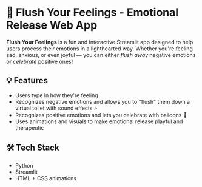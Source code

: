 # 🚽 Flush Your Feelings - Emotional Release Web App

**Flush Your Feelings** is a fun and interactive Streamlit app designed to help users process their emotions in a lighthearted way. Whether you're feeling sad, anxious, or even joyful — you can either *flush away* negative emotions or *celebrate* positive ones!

## 💡 Features

- Users type in how they're feeling
- Recognizes negative emotions and allows you to "flush" them down a virtual toilet with sound effects 🎶
- Recognizes positive emotions and lets you celebrate with balloons 🎉
- Uses animations and visuals to make emotional release playful and therapeutic

## 🛠️ Tech Stack

- Python
- Streamlit
- HTML + CSS animations
